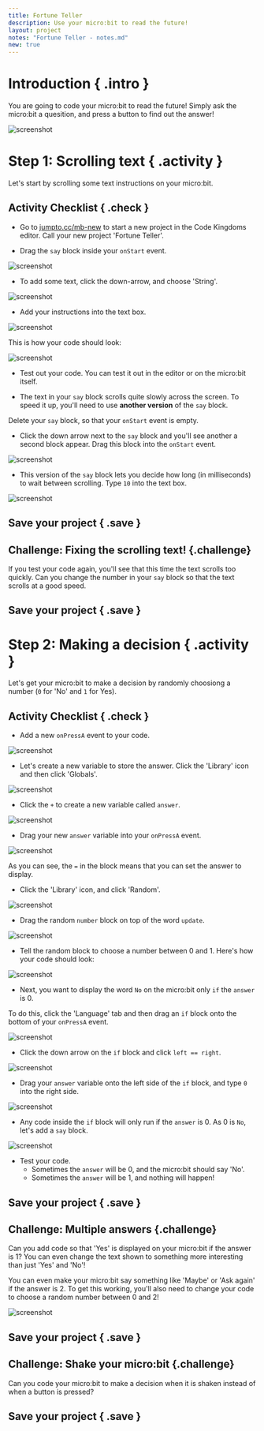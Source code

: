 ```yaml
---
title: Fortune Teller
description: Use your micro:bit to read the future!
layout: project
notes: "Fortune Teller - notes.md"
new: true
---
```


# Introduction { .intro }

You are going to code your micro:bit to read the future! Simply ask the micro:bit a quesition, and press a button to find out the answer!

![screenshot](images/decision-final.png)

# Step 1: Scrolling text { .activity }

Let's start by scrolling some text instructions on your micro:bit.

## Activity Checklist { .check }

+ Go to <a href="http://jumpto.cc/mb-new" target="_blank">jumpto.cc/mb-new</a> to start a new project in the Code Kingdoms editor. Call your new project 'Fortune Teller'.

+ Drag the `say` block inside your `onStart` event.

![screenshot](images/decision-say.png)

+ To add some text, click the down-arrow, and choose 'String'.

![screenshot](images/decision-string.png)

+ Add your instructions into the text box.

![screenshot](images/decision-instructions.png)

This is how your code should look:

![screenshot](images/decision-instructions-code.png)

+ Test out your code. You can test it out in the editor or on the micro:bit itself.

+ The text in your `say` block scrolls quite slowly across the screen. To speed it up, you'll need to use __another version__ of the `say` block.

Delete your `say` block, so that your `onStart` event is empty.

+ Click the down arrow next to the `say` block and you'll see another a second block appear. Drag this block into the `onStart` event.

![screenshot](images/decision-say-interval.png)

+ This version of the `say` block lets you decide how long (in milliseconds) to wait between scrolling. Type `10` into the text box. 

![screenshot](images/decision-say-interval2.png)

## Save your project { .save }

## Challenge: Fixing the scrolling text! {.challenge}
If you test your code again, you'll see that this time the text scrolls too quickly. Can you change the number in your `say` block so that the text scrolls at a good speed. 

## Save your project { .save }

# Step 2: Making a decision { .activity }

Let's get your micro:bit to make a decision by randomly choosiong a number (`0` for 'No' and `1` for Yes).

## Activity Checklist { .check }

+ Add a new `onPressA` event to your code.

![screenshot](images/decision-onPressA.png)

+ Let's create a new variable to store the answer. Click the 'Library' icon and then click 'Globals'.

![screenshot](images/decision-globals.png)

+ Click the `+` to create a new variable called `answer`.

![screenshot](images/decision-answer.png)

+ Drag your new `answer` variable into your `onPressA` event.

![screenshot](images/decision-answer-assign.png)

As you can see, the `=` in the block means that you can set the answer to display.

+ Click the 'Library' icon, and click 'Random'.

![screenshot](images/decision-random.png)

+ Drag the random `number` block on top of the word `update`.

![screenshot](images/decision-assign-random.png)

+ Tell the random block to choose a number between 0 and 1. Here's how your code should look:

![screenshot](images/decision-answer-random.png)

+ Next, you want to display the word `No` on the micro:bit only `if` the `answer` is 0.

To do this, click the 'Language' tab and then drag an `if` block onto the bottom of your `onPressA` event.

![screenshot](images/decision-if.png)

+ Click the down arrow on the `if` block and click `left == right`.

![screenshot](images/decision-identity.png)

+ Drag your `answer` variable onto the left side of the `if` block, and type `0` into the right side.

![screenshot](images/decision-if-finished.png)

+ Any code inside the `if` block will only run if the `answer` is 0. As 0 is `No`, let's add a `say` block.

![screenshot](images/decision-if-no.png)

+ Test your code.
	+ Sometimes the `answer` will be 0, and the micro:bit should say 'No'.
	+ Sometimes the `answer` will be 1, and nothing will happen!

## Save your project { .save }

## Challenge: Multiple answers {.challenge}
Can you add code so that 'Yes' is displayed on your micro:bit if the answer is 1? You can even change the text shown to something more interesting than just 'Yes' and 'No'!

You can even make your micro:bit say something like 'Maybe' or 'Ask again' if the answer is 2. To get this working, you'll also need to change your code to choose a random number between 0 and 2!

![screenshot](images/decision-random-change.png)

## Save your project { .save }

## Challenge: Shake your micro:bit {.challenge}
Can you code your micro:bit to make a decision when it is shaken instead of when a button is pressed?

## Save your project { .save }